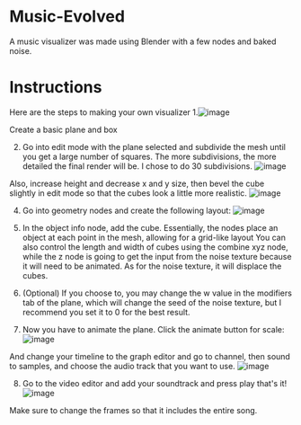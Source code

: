 # Music-Evolved
A music visualizer was made using Blender with a few nodes and baked noise.

# Instructions
Here are the steps to making your own visualizer
1.![image](https://github.com/user-attachments/assets/f482ad0a-ec93-4eb0-b947-5276c31e821a)

Create a basic plane and box

2. Go into edit mode with the plane selected and subdivide the mesh until you get a large number of squares.
The more subdivisions, the more detailed the final render will be. I chose to do 30 subdivisions.
![image](https://github.com/user-attachments/assets/d71ccde4-d67c-4895-9bed-f199da54b382)

Also, increase height and decrease x and y size, then bevel the cube slightly in edit mode so that the cubes look a little more realistic.
![image](https://github.com/user-attachments/assets/2a872f89-e4dc-44ce-a0a8-dcd8447f5e9c)

4. Go into geometry nodes and create the following layout: 
![image](https://github.com/user-attachments/assets/70606bab-2bf0-4ada-b6b7-9fb2878abdf2)

5. In the object info node, add the cube.
Essentially, the nodes place an object at each point in the mesh, allowing for a grid-like layout
You can also control the length and width of cubes using the combine xyz node, while the z node is going to get the input from the noise texture because it will need to be animated.
As for the noise texture, it will displace the cubes.
6. (Optional) If you choose to, you may change the w value in the modifiers tab of the plane, which will change the seed of the noise texture, but I recommend you set it to 0 for the best result.
7. Now you have to animate the plane. Click the animate button for scale:
![image](https://github.com/user-attachments/assets/16a43ded-55b9-4d44-b096-f8bc692e2b62)

And change your timeline to the graph editor and go to channel, then sound to samples, and choose the audio track that you want to use.
![image](https://github.com/user-attachments/assets/9dbd9e67-5817-4a0a-b94f-d02abd53e245)

8. Go to the video editor and add your soundtrack and press play that's it!
![image](https://github.com/user-attachments/assets/104d0f07-a66f-4fcb-b3e5-78c705499db8)

Make sure to change the frames so that it includes the entire song.
